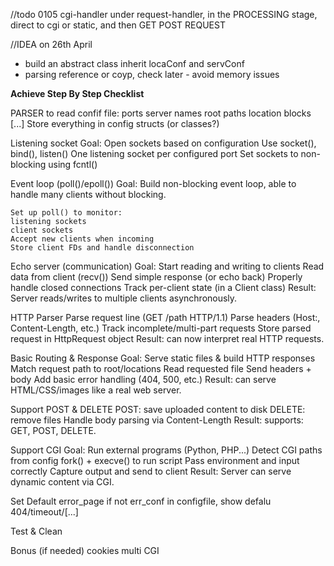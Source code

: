 //todo 0105
cgi-handler under request-handler, in the PROCESSING stage, direct to cgi or static, and then GET POST REQUEST

//IDEA on 26th April
- build an abstract class inherit locaConf and servConf
- parsing reference or coyp, check later - avoid memory issues

**Achieve Step By Step Checklist**

PARSER to read confif file:
	ports
	server names
	root paths
	location blocks
	[...]
	Store everything in config structs (or classes?)

Listening socket
	Goal: Open sockets based on configuration
	Use socket(), bind(), listen()
	One listening socket per configured port
	Set sockets to non-blocking using fcntl()

Event loop (poll()/epoll())
	Goal: Build non-blocking event loop, able to handle many clients without blocking.

	Set up poll() to monitor:
	listening sockets
	client sockets
	Accept new clients when incoming
	Store client FDs and handle disconnection
	
Echo server (communication)
	Goal: Start reading and writing to clients
	Read data from client (recv())
	Send simple response (or echo back)
	Properly handle closed connections
	Track per-client state (in a Client class)
	Result: Server reads/writes to multiple clients asynchronously.

HTTP Parser
	Parse request line (GET /path HTTP/1.1)
	Parse headers (Host:, Content-Length, etc.)
	Track incomplete/multi-part requests
	Store parsed request in HttpRequest object
	Result: can now interpret real HTTP requests.

Basic Routing & Response
	Goal: Serve static files & build HTTP responses
	Match request path to root/locations
	Read requested file
	Send headers + body
	Add basic error handling (404, 500, etc.)
	Result: can serve HTML/CSS/images like a real web server.

Support POST & DELETE
	POST: save uploaded content to disk
	DELETE: remove files
	Handle body parsing via Content-Length
	Result: supports: GET, POST, DELETE.

Support CGI
	Goal: Run external programs (Python, PHP...)
	Detect CGI paths from config
	fork() + execve() to run script
	Pass environment and input correctly
	Capture output and send to client
	Result: Server can serve dynamic content via CGI.

Set Default error_page
	if not err_conf in configfile, show defalu
	404/timeout/[...]

Test & Clean

Bonus (if needed)
	cookies 
	multi CGI